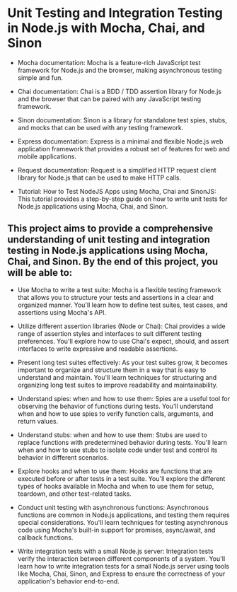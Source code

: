 # Unit Testing and Integration Testing in Node.js with Mocha, Chai, and Sinon


- Mocha documentation: Mocha is a feature-rich JavaScript test framework for Node.js and the browser, making asynchronous testing simple and fun.

- Chai documentation: Chai is a BDD / TDD assertion library for Node.js and the browser that can be paired with any JavaScript testing framework.

- Sinon documentation: Sinon is a library for standalone test spies, stubs, and mocks that can be used with any testing framework.

- Express documentation: Express is a minimal and flexible Node.js web application framework that provides a robust set of features for web and mobile applications.

- Request documentation: Request is a simplified HTTP request client library for Node.js that can be used to make HTTP calls.

- Tutorial: How to Test NodeJS Apps using Mocha, Chai and SinonJS: This tutorial provides a step-by-step guide on how to write unit tests for Node.js applications using Mocha, Chai, and Sinon.

## This project aims to provide a comprehensive understanding of unit testing and integration testing in Node.js applications using Mocha, Chai, and Sinon. By the end of this project, you will be able to:

- Use Mocha to write a test suite: Mocha is a flexible testing framework that allows you to structure your tests and assertions in a clear and organized manner. You'll learn how to define test suites, test cases, and assertions using Mocha's API.

- Utilize different assertion libraries (Node or Chai): Chai provides a wide range of assertion styles and interfaces to suit different testing preferences. You'll explore how to use Chai's expect, should, and assert interfaces to write expressive and readable assertions.

- Present long test suites effectively: As your test suites grow, it becomes important to organize and structure them in a way that is easy to understand and maintain. You'll learn techniques for structuring and organizing long test suites to improve readability and maintainability.

- Understand spies: when and how to use them: Spies are a useful tool for observing the behavior of functions during tests. You'll understand when and how to use spies to verify function calls, arguments, and return values.

- Understand stubs: when and how to use them: Stubs are used to replace functions with predetermined behavior during tests. You'll learn when and how to use stubs to isolate code under test and control its behavior in different scenarios.

- Explore hooks and when to use them: Hooks are functions that are executed before or after tests in a test suite. You'll explore the different types of hooks available in Mocha and when to use them for setup, teardown, and other test-related tasks.

- Conduct unit testing with asynchronous functions: Asynchronous functions are common in Node.js applications, and testing them requires special considerations. You'll learn techniques for testing asynchronous code using Mocha's built-in support for promises, async/await, and callback functions.

- Write integration tests with a small Node.js server: Integration tests verify the interaction between different components of a system. You'll learn how to write integration tests for a small Node.js server using tools like Mocha, Chai, Sinon, and Express to ensure the correctness of your application's behavior end-to-end.
